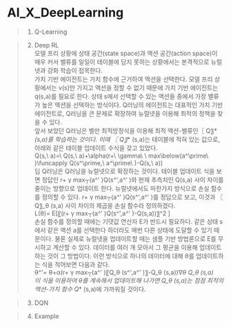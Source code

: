 # AI_X_DeepLearning  

> 1. Q-Learning


> 2. Deep RL  
> 모델 프리 상황에 상태 공간(state space)과 액션 공간(action space)이 매우 커서 밸류를 일일이 테이블에 담지 못하는 상황에서는 본격적으로 뉴럴넷과 강화 학습이 접목한다.  
 가치 기반 에이전트는 가치 함수에 근거하여 액션을 선택한다. 모델 프리 상황에서는 v(s)만 가지고 액션을 정할 수 없기 때문에 가치 기반 에이전트는 q(s,a)를 필요로 한다. 상태 s에서 선택할 수 있는 액션들 중에서 가장 밸류가 높은 액션을 선택하는 방식이다. Q러닝의 에이전트는 대표적인 가치 기반 에이전트로, Q러닝을 큰 문제로 확장하여 뉴럴넷을 이용해 최적의 정책을 찾을 수 있다.  
 앞서 보았던 Q러닝은 벨만 최적방정식을 이용해 최적 액션-벨류인〖 Q〗_* (s,a)를 학습하는 것이다. 이때 〖 Q〗_* (s,a)는 테이블에 적혀 있는 값으로, 아래와 같은 테이블 업데이트 수식을 갖고 있었다.   
Q(s,\ a)=\ Q(s,\ a)+\alpha(r+\ \gamma\ \ max\below(a^\prime\ )\funcapply Q(s^\prime,\ a^\prime\ )-Q(s,\ a))   
딥 Q러닝은 Q러닝을 뉴럴넷으로 확장하는 것이다. 테이블 업데이트 식을 보면 정답인 r+ γ  max┬(a^' )⁡Q(s^',a^' )와 현재 추측치인 Q(s,a) 사이 차이를 줄이는 방향으로 업데이트 한다. 뉴럴넷에서도 마찬가지 방식으로 손실 함수를 정의할 수 있다. r+ γ  max┬(a^' )⁡Q(s^',a^' )를 정답으로 보고, 이것과 〖 Q〗_θ (s,a) 사이 차이의 제곱을 손실 함수라 정의하겠다.  
L(θ)= E[〖(r+ γ  max┬(a^' )⁡Q(s^',a^' )-Q(s,a))〗^2 ]  
손실 함수를 정의할 때에는 기댓값 연산자 E가 반드시 필요하다. 같은 상태 s에서 같은 액션 a를 선택한다 하더라도 매번 다른 상태에 도달할 수 있기 때문이다. 물론 실제로 뉴럴넷을 업데이트할 때는 샘플 기반 방법론으로 E를 무시하고 계산할 수 있다. 데이터를 여러 개 모아서 그 평균을 이용해 업데이트하는 것이 그 방법이다. 이런 방식으로 하나의 데이터에 대해 θ를 업데이트하는 식을 적어보면 다음과 같다.  
θ^'= θ+α(r+ γ  max┬(a^' )⁡〖Q_θ (s^',a^' )〗-Q_θ (s,a))∇_θ Q_θ (s,a)    
이 식을 이용하여 θ를 계속해서 업데이트해 나가면 Q_θ (s,a)는 점점 최적의 액션-가치 함수 Q_* (s,a)에 가까워질 것이다.   

 


> 3. DQN


> 4. Example
